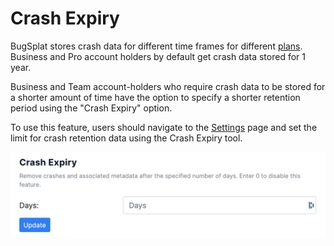 # Crash Expiry

BugSplat stores crash data for different time frames for different [plans](https://www.bugsplat.com/plans/). Business and Pro account holders by default get crash data stored for 1 year.

Business and Team account-holders who require crash data to be stored for a shorter amount of time have the option to specify a shorter retention period using the "Crash Expiry" option.

To use this feature, users should navigate to the [Settings](https://app.bugsplat.com/v2/settings/database/privacy) page and set the limit for crash retention data using the Crash Expiry tool.

![](<../../../.gitbook/assets/Screen Shot 2021-10-07 at 3.57.46 PM.png>)
